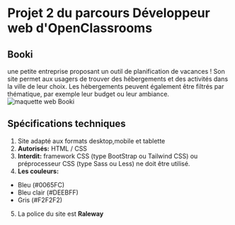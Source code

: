 # Projet 2 du parcours Développeur web d'OpenClassrooms
## Booki
une petite entreprise proposant un outil de planification de vacances ! Son site permet aux usagers de trouver des hébergements et des activités dans la ville de leur choix. Les hébergements peuvent également être filtrés par thématique, par exemple leur budget ou leur ambiance.
![maquette web Booki](https://github.com/amine-asfar/Booki/blob/main/images/maquettes/Desktop%20-%201.png)
## Spécifications techniques
1. Site adapté aux formats desktop,mobile et tablette
2. **Autorisés:** HTML / CSS 
3. **Interdit:** framework CSS (type BootStrap ou Tailwind CSS) ou
préprocesseur CSS (type Sass ou Less) ne doit être utilisé.
4. **Les couleurs:** 
- Bleu (#0065FC)
- Bleu clair (#DEEBFF)
- Gris (#F2F2F2)
5. La police du site est **Raleway**
